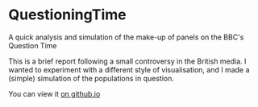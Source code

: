 # QuestioningTime

A quick analysis and simulation of the make-up of panels on the BBC's Question Time

This is a brief report following a small controversy in the British media. I wanted to
experiment with a different style of visualisation, and I made a (simple) simulation of
the populations in question.

You can view it [on github.io](http://derwinmcgeary.github.io/QuestioningTime/QT.html)

